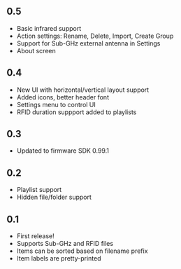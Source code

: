 ## 0.5
- Basic infrared support
- Action settings: Rename, Delete, Import, Create Group
- Support for Sub-GHz external antenna in Settings
- About screen

## 0.4
- New UI with horizontal/vertical layout support
- Added icons, better header font
- Settings menu to control UI
- RFID duration suppport added to playlists
	
## 0.3
- Updated to firmware SDK 0.99.1

## 0.2
- Playlist support
- Hidden file/folder support

## 0.1
- First release!
- Supports Sub-GHz and RFID files
- Items can be sorted based on filename prefix
- Item labels are pretty-printed
